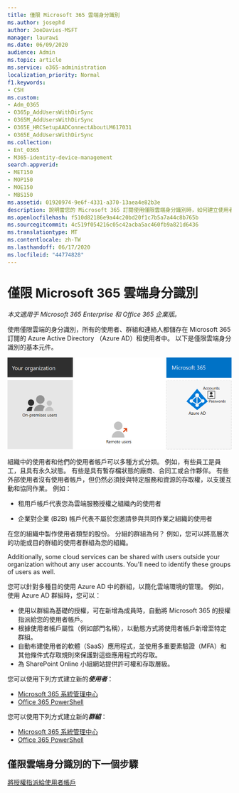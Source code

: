 ```yaml
---
title: 僅限 Microsoft 365 雲端身分識別
ms.author: josephd
author: JoeDavies-MSFT
manager: laurawi
ms.date: 06/09/2020
audience: Admin
ms.topic: article
ms.service: o365-administration
localization_priority: Normal
f1.keywords:
- CSH
ms.custom:
- Adm_O365
- O365p_AddUsersWithDirSync
- O365M_AddUsersWithDirSync
- O365E_HRCSetupAADConnectAboutLM617031
- O365E_AddUsersWithDirSync
ms.collection:
- Ent_O365
- M365-identity-device-management
search.appverid:
- MET150
- MOP150
- MOE150
- MBS150
ms.assetid: 01920974-9e6f-4331-a370-13aea4e82b3e
description: 說明當您的 Microsoft 365 訂閱使用僅限雲端身分識別時，如何建立使用者和群組。
ms.openlocfilehash: f510d82186e9a44c20bd20f1c7b5a7a44c8b765b
ms.sourcegitcommit: 4c519f054216c05c42acba5ac460fb9a821d6436
ms.translationtype: MT
ms.contentlocale: zh-TW
ms.lasthandoff: 06/17/2020
ms.locfileid: "44774828"
---
```

# <a name="microsoft-365-cloud-only-identity"></a>僅限 Microsoft 365 雲端身分識別

*本文適用于 Microsoft 365 Enterprise 和 Office 365 企業版。*

使用僅限雲端的身分識別，所有的使用者、群組和連絡人都儲存在 Microsoft 365 訂閱的 Azure Active Directory （Azure AD）租使用者中。 以下是僅限雲端身分識別的基本元件。
 
![僅限雲端身分識別的基本元件](./media/about-office-365-identity/cloud-only-identity.png)

組織中的使用者和他們的使用者帳戶可以多種方式分類。 例如，有些員工是員工，且具有永久狀態。 有些是具有暫存檔狀態的廠商、合同工或合作夥伴。 有些外部使用者沒有使用者帳戶，但仍然必須授與特定服務和資源的存取權，以支援互動和協同作業。 例如：

- 租用戶帳戶代表您為雲端服務授權之組織內的使用者

- 企業對企業 (B2B) 帳戶代表不屬於您邀請參與共同作業之組織的使用者

在您的組織中製作使用者類型的股份。 分組的群組為何？ 例如，您可以將高層次的功能或目的群組的使用者群組為您的組織。

Additionally, some cloud services can be shared with users outside your organization without any user accounts. You'll need to identify these groups of users as well.

您可以針對多種目的使用 Azure AD 中的群組，以簡化雲端環境的管理。 例如，使用 Azure AD 群組時，您可以：

- 使用以群組為基礎的授權，可在新增為成員時，自動將 Microsoft 365 的授權指派給您的使用者帳戶。
- 根據使用者帳戶屬性（例如部門名稱），以動態方式將使用者帳戶新增至特定群組。
- 自動布建使用者的軟體（SaaS）應用程式，並使用多重要素驗證（MFA）和其他條件式存取規則來保護對這些應用程式的存取。
- 為 SharePoint Online 小組網站提供許可權和存取層級。

您可以使用下列方式建立新的***使用者***：

- [Microsoft 365 系統管理中心](https://docs.microsoft.com/office365/admin/add-users/add-users)
- [Office 365 PowerShell](https://docs.microsoft.com/office365/enterprise/powershell/create-user-accounts-with-office-365-powershell)

您可以使用下列方式建立新的***群組***：

- [Microsoft 365 系統管理中心](https://docs.microsoft.com/office365/admin/create-groups/create-groups)
- [Office 365 PowerShell](https://docs.microsoft.com/office365/enterprise/powershell/manage-office-365-groups-with-powershell)


## <a name="next-step-for-cloud-only-identity"></a>僅限雲端身分識別的下一個步驟

[將授權指派給使用者帳戶](assign-licenses-to-user-accounts.md)
